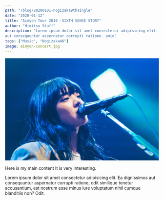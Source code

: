 ```yaml
---
path: "/blog/20200101-nogizaka9thsingle"
date: "2020-01-12"
title: "Aimyon Tour 2019 -SIXTH SENSE STORY"
author: "Himitsu Staff"
description: "Lorem ipsum dolor sit amet consectetur adipisicing elit. Ea dignissimos
aut consequuntur aspernatur corrupti ratione. amio"
tags: ["Music", "Nogizaka46"]
image: aimyon-concert.jpg
---
```


![Aimyon Tour 2019](./aimyon-concert.jpg)

Here is my main content
It is very interesting.

Lorem ipsum dolor sit amet consectetur adipisicing elit. Ea dignissimos
aut consequuntur aspernatur corrupti ratione, odit similique tenetur
accusantium, est nostrum esse minus iure voluptatum nihil cumque
blanditiis non? Odit.
